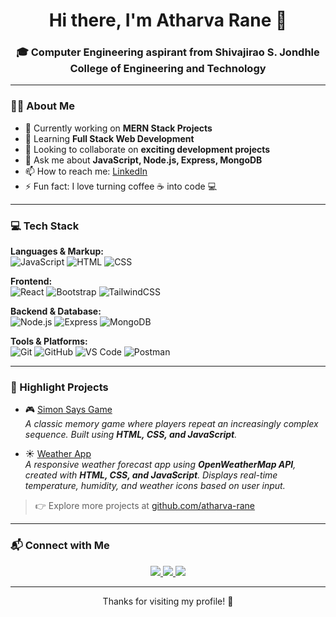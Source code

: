 <h1 align="center">Hi there, I'm Atharva Rane 👋</h1>
<h3 align="center">🎓 Computer Engineering aspirant from Shivajirao S. Jondhle College of Engineering and Technology</h3>

---

### 🧑‍💻 About Me

- 🔭 Currently working on **MERN Stack Projects**
- 🌱 Learning **Full Stack Web Development**
- 👯 Looking to collaborate on **exciting development projects**
- 💬 Ask me about **JavaScript, Node.js, Express, MongoDB**
- 📫 How to reach me: [LinkedIn](https://www.linkedin.com/in/rane-atharva/)
- ⚡ Fun fact: I love turning coffee ☕ into code 💻

---

### 💻 Tech Stack

**Languages & Markup:**  
![JavaScript](https://img.shields.io/badge/JavaScript-F7DF1E?style=flat&logo=javascript&logoColor=black)
![HTML](https://img.shields.io/badge/HTML5-E34F26?style=flat&logo=html5&logoColor=white)
![CSS](https://img.shields.io/badge/CSS3-1572B6?style=flat&logo=css3&logoColor=white)

**Frontend:**  
![React](https://img.shields.io/badge/React-61DAFB?style=flat&logo=react&logoColor=black)
![Bootstrap](https://img.shields.io/badge/Bootstrap-563D7C?style=flat&logo=bootstrap&logoColor=white)
![TailwindCSS](https://img.shields.io/badge/Tailwind_CSS-38B2AC?style=flat&logo=tailwind-css&logoColor=white)

**Backend & Database:**  
![Node.js](https://img.shields.io/badge/Node.js-339933?style=flat&logo=node.js&logoColor=white)
![Express](https://img.shields.io/badge/Express.js-000000?style=flat&logo=express&logoColor=white)
![MongoDB](https://img.shields.io/badge/MongoDB-4EA94B?style=flat&logo=mongodb&logoColor=white)

**Tools & Platforms:**  
![Git](https://img.shields.io/badge/Git-F05032?style=flat&logo=git&logoColor=white)
![GitHub](https://img.shields.io/badge/GitHub-181717?style=flat&logo=github&logoColor=white)
![VS Code](https://img.shields.io/badge/VS_Code-007ACC?style=flat&logo=visual-studio-code&logoColor=white)
![Postman](https://img.shields.io/badge/Postman-FF6C37?style=flat&logo=postman&logoColor=white)

---


### 🚀 Highlight Projects

- 🎮 [Simon Says Game](https://atharva-rane.github.io/simon-says-game/)  
  _A classic memory game where players repeat an increasingly complex sequence. Built using **HTML, CSS, and JavaScript**._

- ☀️ [Weather App](https://atharva-rane.github.io/Weather-App/)  
  _A responsive weather forecast app using **OpenWeatherMap API**, created with **HTML, CSS, and JavaScript**. Displays real-time temperature, humidity, and weather icons based on user input._

> 👉 Explore more projects at [github.com/atharva-rane](https://github.com/atharva-rane?tab=repositories)


---

### 📬 Connect with Me

<p align="center">
  <a href="https://www.linkedin.com/in/rane-atharva/">
    <img src="https://img.shields.io/badge/LinkedIn-0A66C2?style=for-the-badge&logo=linkedin&logoColor=white" />
  </a>
  <a href="https://x.com/atharvx_r">
    <img src="https://img.shields.io/badge/Twitter-000000?style=for-the-badge&logo=twitter&logoColor=white" />
  </a>
  <a href="mailto:raneatharva08@gmail.com">
    <img src="https://img.shields.io/badge/Gmail-D14836?style=for-the-badge&logo=gmail&logoColor=white" />
  </a>
</p>

---

<p align="center">Thanks for visiting my profile! 🌟</p>
